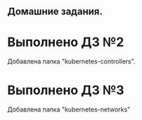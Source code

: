 ## Домашние задания.

# Выполнено ДЗ №2

 Добавлена папка "kubernetes-controllers".

# Выполнено ДЗ №3

Добавлена папка "kubernetes-networks"
